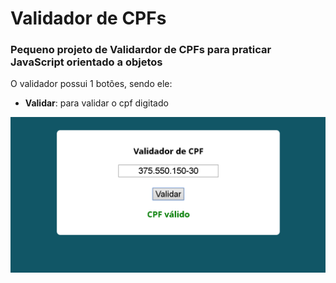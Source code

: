 # Validador de CPFs

<h3>Pequeno projeto de Validardor de CPFs para praticar JavaScript orientado a objetos</h3>

<p>
O validador possui 1 botões, sendo ele: </br>
<ul>
    <li><b>Validar</b>: para validar o cpf digitado</li>
  </ul>
</p>

![ValidadorCpf](/readme-assets/validadorCpf.png?raw=true 'ValidadorCpf')
